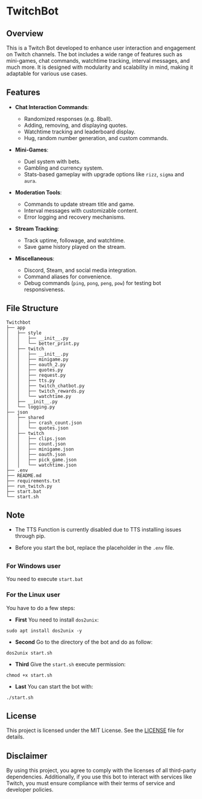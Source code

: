 # TwitchBot

## Overview

This is a Twitch Bot developed to enhance user interaction and engagement on Twitch channels. The bot includes a wide range of features such as mini-games, chat commands, watchtime tracking, interval messages, and much more. It is designed with modularity and scalability in mind, making it adaptable for various use cases.

## Features

- **Chat Interaction Commands**:
  - Randomized responses (e.g. 8ball).
  - Adding, removing, and displaying quotes.
  - Watchtime tracking and leaderboard display.
  - Hug, random number generation, and custom commands.

- **Mini-Games**:
  - Duel system with bets.
  - Gambling and currency system.
  - Stats-based gameplay with upgrade options like `rizz`, `sigma` and `aura`.

- **Moderation Tools**:
  - Commands to update stream title and game.
  - Interval messages with customizable content.
  - Error logging and recovery mechanisms.

- **Stream Tracking**:
  - Track uptime, followage, and watchtime.
  - Save game history played on the stream.

- **Miscellaneous**:
  - Discord, Steam, and social media integration.
  - Command aliases for convenience.
  - Debug commands (`ping`, `pong`, `peng`, `pow`) for testing bot responsiveness.

## File Structure

```plaintext
Twitchbot
├── app
│   ├── style
│   │   ├── __init__.py
│   │   └── better_print.py
│   ├── twitch
│   │   ├── __init__.py
│   │   ├── minigame.py
│   │   ├── oauth_2.py
│   │   ├── quotes.py
│   │   ├── request.py
│   │   ├── tts.py
│   │   ├── twitch_chatbot.py
│   │   ├── twitch_rewards.py
│   │   └── watchtime.py
│   ├── __init__.py
│   └── logging.py
├── json
│   ├── shared
│   │   ├── crash_count.json
│   │   └── quotes.json
│   ├── twitch
│   │   ├── clips.json
│   │   ├── count.json
│   │   ├── minigame.json
│   │   ├── oauth.json
│   │   ├── pick_game.json
│   │   └── watchtime.json
├── .env
├── README.md
├── requirements.txt
├── run_twitch.py
├── start.bat
└── start.sh
```

## Note

- The TTS Function is currently disabled due to TTS installing issues through pip.

- Before you start the bot, replace the placeholder in the `.env` file.

##

### For Windows user

You need to execute `start.bat`

### For the Linux user

 You have to do a few steps:

- **First**
You need to install `dos2unix`:
```
sudo apt install dos2unix -y
```

- **Second**
Go to the directory of the bot and do as follow:
```
dos2unix start.sh
```

- **Third**
Give the `start.sh` execute permission:
```
chmod +x start.sh
```

- **Last**
You can start the bot with:
```
./start.sh
```

## License
This project is licensed under the MIT License. See the [LICENSE](LICENSE) file for details.

## Disclaimer
By using this project, you agree to comply with the licenses of all third-party dependencies. Additionally, if you use this bot to interact with services like Twitch, you must ensure compliance with their terms of service and developer policies.

